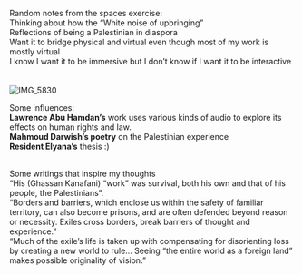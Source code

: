 Random notes from the spaces exercise: </br>
Thinking about how the “White noise of upbringing”   </br>
Reflections of being a Palestinian in diaspora  </br>
Want it to bridge physical and virtual even though most of my work is mostly virtual  </br>
I know I want it to be immersive but I don’t know if I want it to be interactive  </br>
 </br> </br>
 ![IMG_5830](https://github.com/user-attachments/assets/f3de6666-2fec-4818-90e6-3809242d8116)

Some influences:  </br>
<b>Lawrence Abu Hamdan’s</b> work uses various kinds of audio to explore its effects on human rights and law. </br>
<b>Mahmoud Darwish’s poetry</b> on the Palestinian experience  </br>
<b>Resident Elyana’s</b> thesis :)  </br></br>

Some writings that inspire my thoughts </br>
“His (Ghassan Kanafani) “work” was survival, both his own and that of his people, the Palestinians”. 
</br>
“Borders and barriers, which enclose us within the safety of familiar territory, can also become prisons, and are often defended beyond reason or necessity. Exiles cross borders, break barriers of thought and experience.”
</br>
“Much of the exile’s life is taken up with compensating for disorienting loss by creating a new world to rule… Seeing “the entire world as a foreign land” makes possible originality of vision.”
</br>
